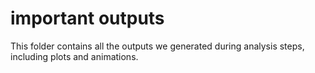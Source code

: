 # important outputs
This folder contains all the outputs we generated during analysis steps, including plots and animations.
